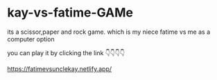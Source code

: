 # kay-vs-fatime-GAMe
its a scissor,paper and rock game. which is my niece fatime vs me as a computer option

you can play it by clicking the link 👇👇👇👇

https://fatimevsunclekay.netlify.app/
